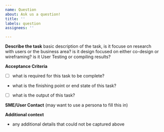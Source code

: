 ```yaml
---
name: Question
about: Ask us a question!
title: ''
labels: question
assignees: ''

---
```


**Describe the task**
basic description of the task, is it focuse on research with users or the business area? is it design focused on either co-design or wireframing? is it User Testing or compiling results?

**Acceptance Criteria**
- [ ] what is required for this task to be complete?
- what is the finishing point or end state of this task?
- [ ] what is the output of this task?

**SME/User Contact**
(may want to use a persona to fill this in)

**Additional context**
- any additional details that could not be captured above
